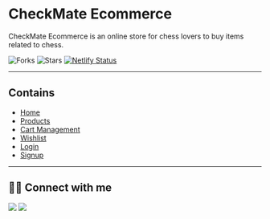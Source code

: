 # CheckMate Ecommerce

CheckMate Ecommerce is an online store for chess lovers to buy items related to chess.

![Forks](https://img.shields.io/github/forks/AtulPant2704/Checkmate-Ecommerce)
![Stars](https://img.shields.io/github/stars/AtulPant2704/Checkmate-Ecommerce)
[![Netlify Status](https://api.netlify.com/api/v1/badges/4e609252-5780-4434-97a1-dfa72abb19eb/deploy-status)](https://app.netlify.com/sites/checkmate-ui/deploys)

---

## Contains

- [Home](https://lmzzw.csb.app/homepage/home.html)
- [Products](https://lmzzw.csb.app/product/product.html)
- [Cart Management](https://lmzzw.csb.app/cart/cart.html)
- [Wishlist](https://lmzzw.csb.app/wishlist/wishlist.html)
- [Login](https://lmzzw.csb.app/authentication/login/login.html)
- [Signup](https://lmzzw.csb.app/authentication/signup/signup.html)

---

## 👨‍💻 Connect with me

<a href="https://twitter.com/AtulPant2704"><img src="https://img.shields.io/badge/Twitter-1DA1F2?style=for-the-badge&logo=twitter&logoColor=white"/></a>
<a href="https://www.linkedin.com/in/atulpant2704"><img src="https://img.shields.io/badge/LinkedIn-0077B5?style=for-the-badge&logo=linkedin&logoColor=white"/></a>
